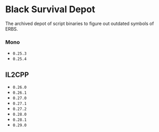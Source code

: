 # Black Survival Depot

The archived depot of script binaries to figure out outdated symbols of ERBS.

### Mono

- `0.25.3`
- `0.25.4`

## IL2CPP

- `0.26.0`
- `0.26.1`
- `0.27.0`
- `0.27.1`
- `0.27.2`
- `0.28.0`
- `0.28.1`
- `0.29.0`
